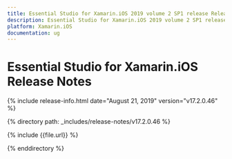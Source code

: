 ```yaml
---
title: Essential Studio for Xamarin.iOS 2019 volume 2 SP1 release Release Notes  
description: Essential Studio for Xamarin.iOS 2019 volume 2 SP1 release Release Notes  
platform: Xamarin.iOS
documentation: ug
---
```


# Essential Studio for Xamarin.iOS  Release Notes  

{% include release-info.html date="August 21, 2019"  version="v17.2.0.46" %} 


{% directory path: _includes/release-notes/v17.2.0.46 %}

{% include {{file.url}} %}

{% enddirectory %}